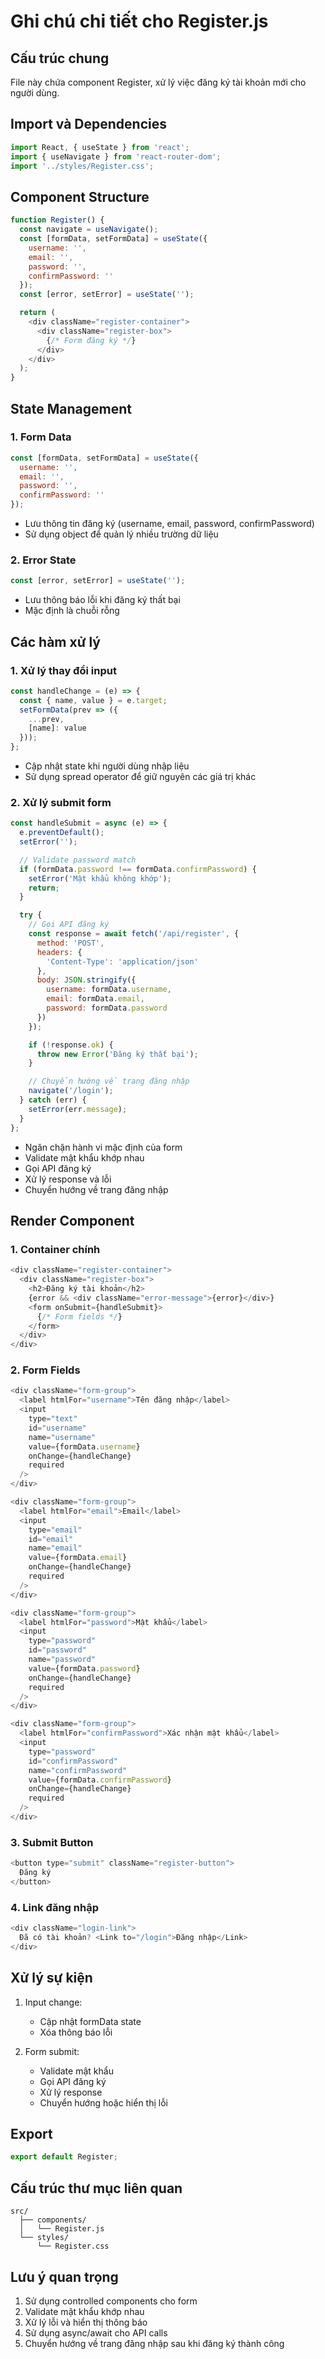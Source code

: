# Ghi chú chi tiết cho Register.js

## Cấu trúc chung
File này chứa component Register, xử lý việc đăng ký tài khoản mới cho người dùng.

## Import và Dependencies
```javascript
import React, { useState } from 'react';
import { useNavigate } from 'react-router-dom';
import '../styles/Register.css';
```

## Component Structure
```javascript
function Register() {
  const navigate = useNavigate();
  const [formData, setFormData] = useState({
    username: '',
    email: '',
    password: '',
    confirmPassword: ''
  });
  const [error, setError] = useState('');

  return (
    <div className="register-container">
      <div className="register-box">
        {/* Form đăng ký */}
      </div>
    </div>
  );
}
```

## State Management

### 1. Form Data
```javascript
const [formData, setFormData] = useState({
  username: '',
  email: '',
  password: '',
  confirmPassword: ''
});
```
- Lưu thông tin đăng ký (username, email, password, confirmPassword)
- Sử dụng object để quản lý nhiều trường dữ liệu

### 2. Error State
```javascript
const [error, setError] = useState('');
```
- Lưu thông báo lỗi khi đăng ký thất bại
- Mặc định là chuỗi rỗng

## Các hàm xử lý

### 1. Xử lý thay đổi input
```javascript
const handleChange = (e) => {
  const { name, value } = e.target;
  setFormData(prev => ({
    ...prev,
    [name]: value
  }));
};
```
- Cập nhật state khi người dùng nhập liệu
- Sử dụng spread operator để giữ nguyên các giá trị khác

### 2. Xử lý submit form
```javascript
const handleSubmit = async (e) => {
  e.preventDefault();
  setError('');

  // Validate password match
  if (formData.password !== formData.confirmPassword) {
    setError('Mật khẩu không khớp');
    return;
  }

  try {
    // Gọi API đăng ký
    const response = await fetch('/api/register', {
      method: 'POST',
      headers: {
        'Content-Type': 'application/json'
      },
      body: JSON.stringify({
        username: formData.username,
        email: formData.email,
        password: formData.password
      })
    });

    if (!response.ok) {
      throw new Error('Đăng ký thất bại');
    }

    // Chuyển hướng về trang đăng nhập
    navigate('/login');
  } catch (err) {
    setError(err.message);
  }
};
```
- Ngăn chặn hành vi mặc định của form
- Validate mật khẩu khớp nhau
- Gọi API đăng ký
- Xử lý response và lỗi
- Chuyển hướng về trang đăng nhập

## Render Component

### 1. Container chính
```javascript
<div className="register-container">
  <div className="register-box">
    <h2>Đăng ký tài khoản</h2>
    {error && <div className="error-message">{error}</div>}
    <form onSubmit={handleSubmit}>
      {/* Form fields */}
    </form>
  </div>
</div>
```

### 2. Form Fields
```javascript
<div className="form-group">
  <label htmlFor="username">Tên đăng nhập</label>
  <input
    type="text"
    id="username"
    name="username"
    value={formData.username}
    onChange={handleChange}
    required
  />
</div>

<div className="form-group">
  <label htmlFor="email">Email</label>
  <input
    type="email"
    id="email"
    name="email"
    value={formData.email}
    onChange={handleChange}
    required
  />
</div>

<div className="form-group">
  <label htmlFor="password">Mật khẩu</label>
  <input
    type="password"
    id="password"
    name="password"
    value={formData.password}
    onChange={handleChange}
    required
  />
</div>

<div className="form-group">
  <label htmlFor="confirmPassword">Xác nhận mật khẩu</label>
  <input
    type="password"
    id="confirmPassword"
    name="confirmPassword"
    value={formData.confirmPassword}
    onChange={handleChange}
    required
  />
</div>
```

### 3. Submit Button
```javascript
<button type="submit" className="register-button">
  Đăng ký
</button>
```

### 4. Link đăng nhập
```javascript
<div className="login-link">
  Đã có tài khoản? <Link to="/login">Đăng nhập</Link>
</div>
```

## Xử lý sự kiện
1. Input change:
   - Cập nhật formData state
   - Xóa thông báo lỗi

2. Form submit:
   - Validate mật khẩu
   - Gọi API đăng ký
   - Xử lý response
   - Chuyển hướng hoặc hiển thị lỗi

## Export
```javascript
export default Register;
```

## Cấu trúc thư mục liên quan
```
src/
  ├── components/
  │   └── Register.js
  └── styles/
      └── Register.css
```

## Lưu ý quan trọng
1. Sử dụng controlled components cho form
2. Validate mật khẩu khớp nhau
3. Xử lý lỗi và hiển thị thông báo
4. Sử dụng async/await cho API calls
5. Chuyển hướng về trang đăng nhập sau khi đăng ký thành công 